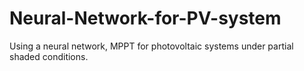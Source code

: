 # Neural-Network-for-PV-system
Using a neural network, MPPT for photovoltaic systems under partial shaded conditions.
